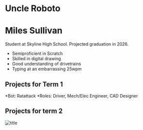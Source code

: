 # Uncle Roboto
# Miles Sullivan
Student at Skyline High School. Projected graduation in 2026.

* Semiproficient in Scratch
* Skilled in digital drawing
* Good understanding of drivetrains
* Typing at an embarrassing 25wpm

## Projects for Term 1
*Bot: Ratattack
*Roles: Driver, Mech/Elec Engineer, CAD Designer

## Projects for term 2

![title](https://www.freerideworldtour.com/images/rider-placeholder.jpg)
